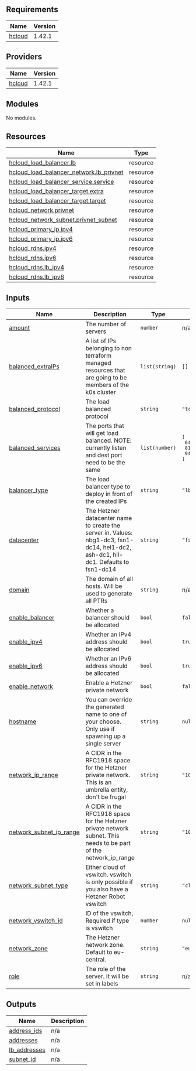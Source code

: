 <!-- BEGIN_TF_DOCS -->
## Requirements

| Name | Version |
|------|---------|
| <a name="requirement_hcloud"></a> [hcloud](#requirement\_hcloud) | 1.42.1 |

## Providers

| Name | Version |
|------|---------|
| <a name="provider_hcloud"></a> [hcloud](#provider\_hcloud) | 1.42.1 |

## Modules

No modules.

## Resources

| Name | Type |
|------|------|
| [hcloud_load_balancer.lb](https://registry.terraform.io/providers/hetznercloud/hcloud/1.42.1/docs/resources/load_balancer) | resource |
| [hcloud_load_balancer_network.lb_privnet](https://registry.terraform.io/providers/hetznercloud/hcloud/1.42.1/docs/resources/load_balancer_network) | resource |
| [hcloud_load_balancer_service.service](https://registry.terraform.io/providers/hetznercloud/hcloud/1.42.1/docs/resources/load_balancer_service) | resource |
| [hcloud_load_balancer_target.extra](https://registry.terraform.io/providers/hetznercloud/hcloud/1.42.1/docs/resources/load_balancer_target) | resource |
| [hcloud_load_balancer_target.target](https://registry.terraform.io/providers/hetznercloud/hcloud/1.42.1/docs/resources/load_balancer_target) | resource |
| [hcloud_network.privnet](https://registry.terraform.io/providers/hetznercloud/hcloud/1.42.1/docs/resources/network) | resource |
| [hcloud_network_subnet.privnet_subnet](https://registry.terraform.io/providers/hetznercloud/hcloud/1.42.1/docs/resources/network_subnet) | resource |
| [hcloud_primary_ip.ipv4](https://registry.terraform.io/providers/hetznercloud/hcloud/1.42.1/docs/resources/primary_ip) | resource |
| [hcloud_primary_ip.ipv6](https://registry.terraform.io/providers/hetznercloud/hcloud/1.42.1/docs/resources/primary_ip) | resource |
| [hcloud_rdns.ipv4](https://registry.terraform.io/providers/hetznercloud/hcloud/1.42.1/docs/resources/rdns) | resource |
| [hcloud_rdns.ipv6](https://registry.terraform.io/providers/hetznercloud/hcloud/1.42.1/docs/resources/rdns) | resource |
| [hcloud_rdns.lb_ipv4](https://registry.terraform.io/providers/hetznercloud/hcloud/1.42.1/docs/resources/rdns) | resource |
| [hcloud_rdns.lb_ipv6](https://registry.terraform.io/providers/hetznercloud/hcloud/1.42.1/docs/resources/rdns) | resource |

## Inputs

| Name | Description | Type | Default | Required |
|------|-------------|------|---------|:--------:|
| <a name="input_amount"></a> [amount](#input\_amount) | The number of servers | `number` | n/a | yes |
| <a name="input_balanced_extraIPs"></a> [balanced\_extraIPs](#input\_balanced\_extraIPs) | A list of IPs belonging to non terraform managed resources that are going to be members of the k0s cluster | `list(string)` | `[]` | no |
| <a name="input_balanced_protocol"></a> [balanced\_protocol](#input\_balanced\_protocol) | The load balanced protocol | `string` | `"tcp"` | no |
| <a name="input_balanced_services"></a> [balanced\_services](#input\_balanced\_services) | The ports that will get load balanced. NOTE: currently listen and dest port need to be the same | `list(number)` | <pre>[<br>  6443,<br>  8132,<br>  9443<br>]</pre> | no |
| <a name="input_balancer_type"></a> [balancer\_type](#input\_balancer\_type) | The load balancer type to deploy in front of the created IPs | `string` | `"lb11"` | no |
| <a name="input_datacenter"></a> [datacenter](#input\_datacenter) | The Hetzner datacenter name to create the server in. Values: nbg1-dc3, fsn1-dc14, hel1-dc2, ash-dc1, hil-dc1. Defaults to fsn1-dc14 | `string` | `"fsn1-dc14"` | no |
| <a name="input_domain"></a> [domain](#input\_domain) | The domain of all hosts. Will be used to generate all PTRs | `string` | n/a | yes |
| <a name="input_enable_balancer"></a> [enable\_balancer](#input\_enable\_balancer) | Whether a balancer should be allocated | `bool` | `false` | no |
| <a name="input_enable_ipv4"></a> [enable\_ipv4](#input\_enable\_ipv4) | Whether an IPv4 address should be allocated | `bool` | `true` | no |
| <a name="input_enable_ipv6"></a> [enable\_ipv6](#input\_enable\_ipv6) | Whether an IPv6 address should be allocated | `bool` | `true` | no |
| <a name="input_enable_network"></a> [enable\_network](#input\_enable\_network) | Enable a Hetzner private network | `bool` | `false` | no |
| <a name="input_hostname"></a> [hostname](#input\_hostname) | You can override the generated name to one of your choose. Only use if spawning up a single server | `string` | `null` | no |
| <a name="input_network_ip_range"></a> [network\_ip\_range](#input\_network\_ip\_range) | A CIDR in the RFC1918 space for the Hetzner private network. This is an umbrella entity, don't be frugal | `string` | `"10.100.0.0/16"` | no |
| <a name="input_network_subnet_ip_range"></a> [network\_subnet\_ip\_range](#input\_network\_subnet\_ip\_range) | A CIDR in the RFC1918 space for the Hetzner private network subnet. This needs to be part of the network\_ip\_range | `string` | `"10.100.1.0/24"` | no |
| <a name="input_network_subnet_type"></a> [network\_subnet\_type](#input\_network\_subnet\_type) | Either cloud of vswitch. vswitch is only possible if you also have a Hetzner Robot vswitch | `string` | `"cloud"` | no |
| <a name="input_network_vswitch_id"></a> [network\_vswitch\_id](#input\_network\_vswitch\_id) | ID of the vswitch, Required if type is vswitch | `number` | `null` | no |
| <a name="input_network_zone"></a> [network\_zone](#input\_network\_zone) | The Hetzner network zone. Default to eu-central. | `string` | `"eu-central"` | no |
| <a name="input_role"></a> [role](#input\_role) | The role of the server. It will be set in labels | `string` | n/a | yes |

## Outputs

| Name | Description |
|------|-------------|
| <a name="output_address_ids"></a> [address\_ids](#output\_address\_ids) | n/a |
| <a name="output_addresses"></a> [addresses](#output\_addresses) | n/a |
| <a name="output_lb_addresses"></a> [lb\_addresses](#output\_lb\_addresses) | n/a |
| <a name="output_subnet_id"></a> [subnet\_id](#output\_subnet\_id) | n/a |
<!-- END_TF_DOCS -->